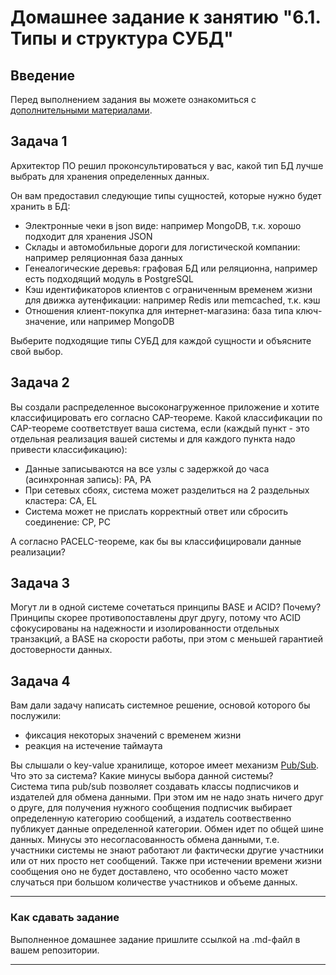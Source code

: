 # Домашнее задание к занятию "6.1. Типы и структура СУБД"

## Введение

Перед выполнением задания вы можете ознакомиться с 
[дополнительными материалами](https://github.com/netology-code/virt-homeworks/tree/master/additional/README.md).

## Задача 1

Архитектор ПО решил проконсультироваться у вас, какой тип БД 
лучше выбрать для хранения определенных данных.

Он вам предоставил следующие типы сущностей, которые нужно будет хранить в БД:

- Электронные чеки в json виде: например MongoDB, т.к. хорошо подходит для хранения JSON
- Склады и автомобильные дороги для логистической компании: например реляционная база данных
- Генеалогические деревья: графовая БД или реляционна, например есть подходящий модуль в PostgreSQL
- Кэш идентификаторов клиентов с ограниченным временем жизни для движка аутенфикации: например Redis или memcached, т.к. кэш
- Отношения клиент-покупка для интернет-магазина: база типа ключ-значение, или например MongoDB

Выберите подходящие типы СУБД для каждой сущности и объясните свой выбор.

## Задача 2

Вы создали распределенное высоконагруженное приложение и хотите классифицировать его согласно 
CAP-теореме. Какой классификации по CAP-теореме соответствует ваша система, если 
(каждый пункт - это отдельная реализация вашей системы и для каждого пункта надо привести классификацию):

- Данные записываются на все узлы с задержкой до часа (асинхронная запись): PA, PA 
- При сетевых сбоях, система может разделиться на 2 раздельных кластера: CA, EL
- Система может не прислать корректный ответ или сбросить соединение: CP, PC

А согласно PACELC-теореме, как бы вы классифицировали данные реализации?

## Задача 3

Могут ли в одной системе сочетаться принципы BASE и ACID? Почему?  
Принципы скорее противопоставлены друг другу, потому что ACID сфокусированы на надежности и изолированности отдельных транзакций, а BASE на скорости работы, при этом с меньшей гарантией достоверности данных.


## Задача 4

Вам дали задачу написать системное решение, основой которого бы послужили:

- фиксация некоторых значений с временем жизни
- реакция на истечение таймаута

Вы слышали о key-value хранилище, которое имеет механизм [Pub/Sub](https://habr.com/ru/post/278237/). 
Что это за система? Какие минусы выбора данной системы?  
Система типа pub/sub позволяет создавать классы подписчиков и издателей для обмена данными.
При этом им не надо знать ничего друг о друге, для получения нужного сообщения подписчик выбирает определенную категорию сообщений, а издатель соотвественно публикует данные определенной категории.
Обмен идет по общей шине данных.
Минусы это несогласованность обмена данными, т.е. участники системы не знают работают ли фактически другие участники или от них просто нет сообщений. Также при истечении времени жизни сообщения оно не будет доставлено, что особенно часто может случаться при большом количестве участников и объеме данных.


---

### Как cдавать задание

Выполненное домашнее задание пришлите ссылкой на .md-файл в вашем репозитории.

---
